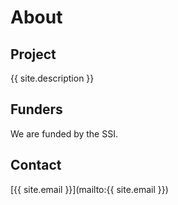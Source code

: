 # About

## Project
{{ site.description }}

## Funders
We are funded by the SSI.

## Contact
[{{ site.email }}](mailto:{{ site.email }})
